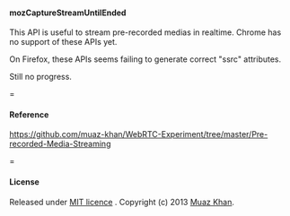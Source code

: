 #### mozCaptureStreamUntilEnded

This API is useful to stream pre-recorded medias in realtime. Chrome has no support of these APIs yet.

On Firefox, these APIs seems failing to generate correct "ssrc" attributes.

Still no progress.

=

#### Reference

https://github.com/muaz-khan/WebRTC-Experiment/tree/master/Pre-recorded-Media-Streaming

=

#### License

Released under [MIT licence](https://www.webrtc-experiment.com/licence/) . Copyright (c) 2013 [Muaz Khan](https://plus.google.com/100325991024054712503).
